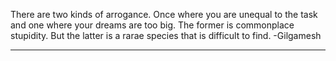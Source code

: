 
There are two kinds of arrogance. Once where you are unequal to the task and one where your dreams are too big. The former is commonplace stupidity. But the latter is a rarae species that is difficult to find. -Gilgamesh
________________________________________________________________________________________________________________________________________________________________________________________________________________________


